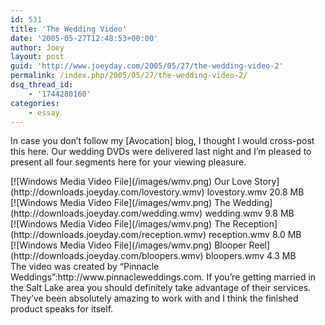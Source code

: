 ```yaml
---
id: 531
title: 'The Wedding Video'
date: '2005-05-27T12:48:53+00:00'
author: Joey
layout: post
guid: 'http://www.joeyday.com/2005/05/27/the-wedding-video-2'
permalink: /index.php/2005/05/27/the-wedding-video-2/
dsq_thread_id:
    - '1744280160'
categories:
    - essay
---
```


In case you don’t follow my \[Avocation\] blog, I thought I would cross-post this here. Our wedding DVDs were delivered last night and I’m pleased to present all four segments here for your viewing pleasure.

<div class="filetile">[![Windows Media Video File](/images/wmv.png) Our Love Story](http://downloads.joeyday.com/lovestory.wmv)  
lovestory.wmv  
20.8 MB</div><div class="filetile">[![Windows Media Video File](/images/wmv.png) The Wedding](http://downloads.joeyday.com/wedding.wmv)  
wedding.wmv  
9.8 MB</div><div class="filetile">[![Windows Media Video File](/images/wmv.png) The Reception](http://downloads.joeyday.com/reception.wmv)  
reception.wmv  
8.0 MB</div><div class="filetile">[![Windows Media Video File](/images/wmv.png) Blooper Reel](http://downloads.joeyday.com/bloopers.wmv)  
bloopers.wmv  
4.3 MB</div>The video was created by “Pinnacle Weddings”:http://www.pinnacleweddings.com. If you’re getting married in the Salt Lake area you should definitely take advantage of their services. They’ve been absolutely amazing to work with and I think the finished product speaks for itself.